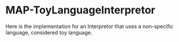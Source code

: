 # MAP-ToyLanguageInterpretor
Here is the implementation for an Interpretor that uses a non-specific language, considered toy language.
